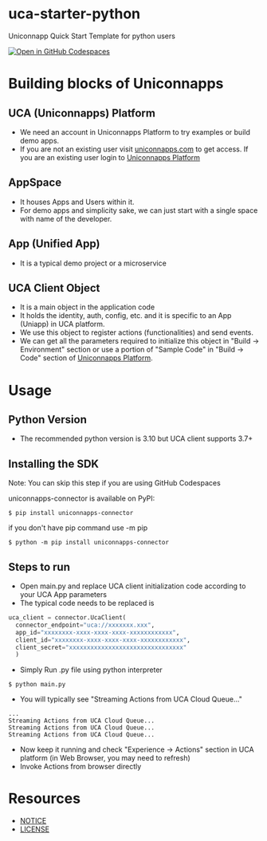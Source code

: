 # uca-starter-python
Uniconnapp Quick Start Template for python users

[![Open in GitHub Codespaces](https://github.com/codespaces/badge.svg)](https://github.com/codespaces/new?hide_repo_select=true&repo=583330162)

# Building blocks of Uniconnapps
## UCA (Uniconnapps) Platform
- We need an account in Uniconnapps Platform to try examples or build demo apps.
- If you are not an existing user visit [uniconnapps.com](https://uniconnapps.com/) to get access. If you are an existing user login to [Uniconnapps Platform](https://platform.uniconnapps.com/)

## AppSpace
- It houses Apps and Users within it.
- For demo apps and simplicity sake, we can just start with a single space with name of the developer.

## App (Unified App)
- It is a typical demo project or a microservice

## UCA Client Object
- It is a main object in the application code
- It holds the identity, auth, config, etc. and it is specific to an App (Uniapp) in UCA platform.
- We use this object to register actions (functionalities) and send events.
- We can get all the parameters required to initialize this object in "Build -> Environment" section or use a portion of  "Sample Code" in "Build -> Code" section of [Uniconnapps Platform](https://platform.uniconnapps.com/).
 

# Usage
## Python Version
- The recommended python version is 3.10 but UCA client supports 3.7+
## Installing the SDK
Note: You can skip this step if you are using GitHub Codespaces

uniconnapps-connector is available on PyPI:
```console
$ pip install uniconnapps-connector
```
if you don't have pip command use -m pip
```console
$ python -m pip install uniconnapps-connector
```

## Steps to run
- Open main.py and replace UCA client initialization code according to your UCA App parameters
- The typical code needs to be replaced is
```python
uca_client = connector.UcaClient(
  connector_endpoint="uca://xxxxxxx.xxx",
  app_id="xxxxxxxx-xxxx-xxxx-xxxx-xxxxxxxxxxxx",
  client_id="xxxxxxxx-xxxx-xxxx-xxxx-xxxxxxxxxxxx",
  client_secret="xxxxxxxxxxxxxxxxxxxxxxxxxxxxxxxx"
  )
```
- Simply Run .py file using python interpreter
```console
$ python main.py
```
- You will typically see "Streaming Actions from UCA Cloud Queue..."
```console
...
Streaming Actions from UCA Cloud Queue...
Streaming Actions from UCA Cloud Queue...
Streaming Actions from UCA Cloud Queue...
```
- Now keep it running and check "Experience -> Actions" section in UCA platform (in Web Browser, you may need to refresh)
- Invoke Actions from browser directly

# Resources
- [NOTICE](https://github.com/uniconnapps/uca-starter-python/blob/main/NOTICE)
- [LICENSE](https://github.com/uniconnapps/uca-starter-python/blob/main/LICENSE)
